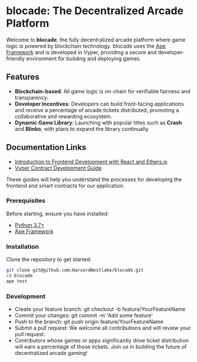 # blocade: The Decentralized Arcade Platform

Welcome to **blocade**, the fully decentralized arcade platform where game logic is powered by blockchain technology. blocade uses the [Ape Framework](https://docs.apeworx.io/ape/stable/) and is developed in Vyper, providing a secure and developer-friendly environment for building and deploying games.

## Features

- **Blockchain-based**: All game logic is on-chain for verifiable fairness and transparency.
- **Developer Incentives**: Developers can build front-facing applications and receive a percentage of arcade tickets distributed, promoting a collaborative and rewarding ecosystem.
- **Dynamic Game Library**: Launching with popular titles such as **Crash** and **Blinko**, with plans to expand the library continually.

## Documentation Links

- [Introduction to Frontend Development with React and Ethers.js](./documentation/howto/IntroDevelopUI.md)
- [Vyper Contract Development Guide](./documentation/howto/IntroDevelopVyper.md)

These guides will help you understand the processes for developing the frontend and smart contracts for our application.

### Prerequisites

Before starting, ensure you have installed:

- [Python 3.7+](https://www.python.org/downloads/)
- [Ape Framework](https://docs.apeworx.io/ape/stable/userguides/quickstart.html)

### Installation

Clone the repository to get started:

```bash
git clone git@github.com:HarvardWestlake/blocade.git
cd blocade
ape test
```

### Development

- Create your feature branch: git checkout -b feature/YourFeatureName
- Commit your changes: git commit -m 'Add some feature'
- Push to the branch: git push origin feature/YourFeatureName
- Submit a pull request: We welcome all contributions and will review your pull request.
- Contributors whose games or apps significantly drive ticket distribution will earn a percentage of those tickets. Join us in building the future of decentralized arcade gaming!
